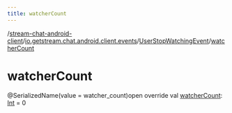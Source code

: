 ```yaml
---
title: watcherCount
---
```

/[stream-chat-android-client](../../index.md)/[io.getstream.chat.android.client.events](../index.md)/[UserStopWatchingEvent](index.md)/[watcherCount](watcherCount.md)  
  
  
  
# watcherCount  
@SerializedName(value = watcher_count)open override val [watcherCount](watcherCount.md): [Int](https://kotlinlang.org/api/latest/jvm/stdlib/kotlin/-int/index.html) = 0
